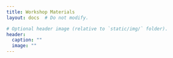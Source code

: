 ```yaml
---
title: Workshop Materials
layout: docs  # Do not modify.

# Optional header image (relative to `static/img/` folder).
header:
  caption: ""
  image: ""
---
```


